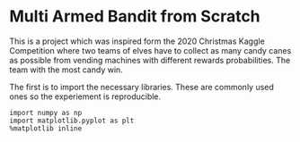 # Multi Armed Bandit from Scratch

This is a project which was inspired form the 2020 Christmas Kaggle Competition where two teams of elves have to collect as many candy canes as possible from vending machines with different rewards probabilities. The team with the most candy win.

The first is to import the necessary libraries. These are commonly used ones so the experiement is reproducible.
```python:
import numpy as np
import matplotlib.pyplot as plt
%matplotlib inline
```
